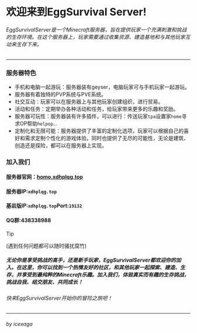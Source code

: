 # 欢迎来到EggSurvival Server!
###### EggSurvivalServer是一个Minecraft服务器，旨在提供玩家一个充满刺激和挑战的生存环境。在这个服务器上，玩家需要通过收集资源、建造基地和与其他玩家互动来生存下来。
---
### 服务器特色
- 手机和电脑一起游玩：服务器装有geyser，电脑玩家可与手机玩家一起游玩。
- 服务器有着独特的PVP系统与PVE系统。
- 社交互动：玩家可以在服务器上与其他玩家创建组织，进行贸易。
- 活动和任务：定期举办各种活动和任务，给玩家带来更多的乐趣和奖励。
- 服务器可玩性：服务器装有许多插件，可以进行：传送玩家`tpa`设置家`home`寻求OP帮助`helpop`...
- 定制化和无限可能：服务器提供了丰富的定制化选项，玩家可以根据自己的喜好和需求定制个性化的游戏体验。同时也提供了无尽的可能性，无论是建筑、创造还是探险，都可以在服务器上实现。

### 加入我们
#### 服务器官网：[homo.xdhplqg.top](https://homo.xdhplqg.top)
#### 服务器IP:`xdhplqg.top`
#### 基岩版IP:`xdhplqg.top`Port:`19132`
#### QQ群:438338988
>[!TIP]
> (遇到任何问题都可以随时骚扰腐竹)
##### 无论你是享受挑战的高手，还是新手玩家，EggSurvivalServer都欢迎你的加入。在这里，你可以找到一个热情友好的社区，和其他玩家一起探索、建造、生存，并享受到最纯粹的Minecraft乐趣。加入我们，体验真实而有趣的生存挑战，挑战自我、结交朋友、共同成长！

###### 快来EggSurvivalServer开始你的冒险之旅吧！

---
###### by icexaga